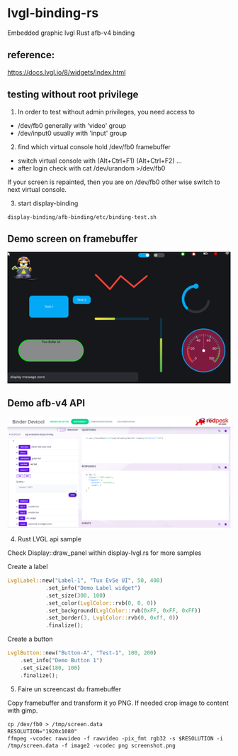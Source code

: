 # lvgl-binding-rs
Embedded graphic lvgl Rust afb-v4 binding

## reference:
https://docs.lvgl.io/8/widgets/index.html

## testing without root privilege

1) In order to test without admin privileges, you need access to

* /dev/fb0 generally with 'video' group
* /dev/input0 usually with 'input' group

2) find which virtual console hold /dev/fb0 framebuffer

* switch virtual console with (Alt+Ctrl+F1) (Alt+Ctrl+F2) ...
* after login check with cat /dev/urandom >/dev/fb0

If your screen is repainted, then you are on /dev/fb0 other wise switch to next virtual console.

3) start display-binding

```
display-binding/afb-binding/etc/binding-test.sh
```

## Demo screen on framebuffer

![LVGL demo screen](Docs/lvgl-demo-screen.png)

## Demo afb-v4 API

![LVGL demo api](Docs/lvgl-demo-api.png)


4) Rust LVGL api sample

Check Display::draw_panel within display-lvgl.rs for more samples

Create a label
```Rust
LvglLabel::new("Label-1", "Tux EvSe UI", 50, 400)
            .set_info("Demo Label widget")
            .set_size(300, 100)
            .set_color(LvglColor::rvb(0, 0, 0))
            .set_background(LvglColor::rvb(0xFF, 0xFF, 0xFF))
            .set_border(3, LvglColor::rvb(0, 0xff, 0))
            .finalize();
```

Create a button
```Rust
LvglButton::new("Button-A", "Test-1", 100, 200)
    .set_info("Demo Button 1")
    .set_size(180, 100)
    .finalize();
```

5) Faire un screencast du framebuffer

Copy framebuffer and transform it yo PNG. If needed crop image to content with gimp.
```
cp /dev/fb0 > /tmp/screen.data
RESOLUTION="1920x1080"
ffmpeg -vcodec rawvideo -f rawvideo -pix_fmt rgb32 -s $RESOLUTION -i /tmp/screen.data -f image2 -vcodec png screenshot.png
```
